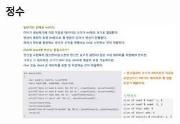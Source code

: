 # 정수

<figure><img src="../../../../.gitbook/assets/image (24).png" alt=""><figcaption></figcaption></figure>
